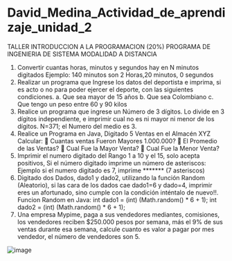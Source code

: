 # David_Medina_Actividad_de_aprendizaje_unidad_2

TALLER INTRODUCCION A LA PROGRAMACION (20%)
PROGRAMA DE INGENIERIA DE SISTEMA
MODALIDAD A DISTANCIA
1. Convertir cuantas horas, minutos y segundos hay en N minutos digitados
Ejemplo:
140 minutos son 2 Horas,20 minutos, 0 segundos
2. Realizar un programa que Ingrese los datos del deportista e imprima, si es acto o no 
para poder ejercer el deporte, con las siguientes condiciones.
a. Que sea mayor de 15 años
b. Que sea Colombiano
c. Que tengo un peso entre 60 y 90 kilos
3. Realice un programa que ingrese un Número de 3 dígitos. Lo divide en 3 dígitos
independiente, e imprimir cual no es ni mayor ni menor de los dígitos.
N=371; el Numero del medio es 3.
4. Realice un Programa en Java, Digitado 5 Ventas en el Almacén XYZ Calcular:
 Cuantas ventas Fueron Mayores 1.000.000?
 El Promedio de las Ventas?
 Cual Fue la Mayor Venta?
 Cual Fue la Menor Venta?
5. Imprimir el numero digitado del Rango 1 a 10 y el 15, solo acepta positivos,
Si el número digitado imprime un número de asteriscos:
Ejemplo si el numero digitado es 7, imprime ******* (7 asteriscos)
6. Digitado dos Dados, dado1 y dado2, utilizando la función Random (Aleatorio), si las 
cara de los dados cae dado1=6 y dado=4, imprimir eres un afortunado, sino cumple 
con la condición inténtalo de nuevo!!.
Funcion Random en Java:
 int dado1 = (int) (Math.random() * 6 + 1);
 int dado2 = (int) (Math.random() * 6 + 1);
7. Una empresa Mypime, paga a sus vendedores mediantes, comisiones, los 
vendedores reciben $250.000 pesos por semana, más el 9% de sus ventas durante esa 
semana, calcule cuanto es valor a pagar por mes vendedor, el número de vendedores 
son 5.

![image](https://user-images.githubusercontent.com/87206494/175835157-88203a10-711f-4054-8678-3866165e528c.png)
